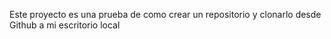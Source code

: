 Este proyecto es una prueba de como crear un repositorio y clonarlo desde Github a mi escritorio local

